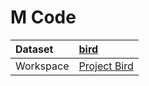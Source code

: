 



# M Code

|Dataset|[bird](./../bird.md)|
| :--- | :--- |
|Workspace|[Project Bird](../../Workspaces/Project-Bird.md)|
